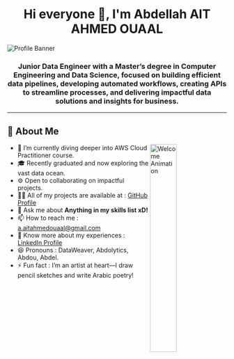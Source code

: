 <h1 align="center">Hi everyone 👋, I'm Abdellah AIT AHMED OUAAL</h1>

![Profile Banner](https://raw.githubusercontent.com/abdolytics/abdolytics/main/abdolytics-banner.png)

<h3 align="center">Junior Data Engineer with a Master’s degree in Computer Engineering and Data Science, focused on building efficient data pipelines, developing automated workflows, creating APIs to streamline processes, and delivering impactful data solutions and insights for business.</h3>

<hr/>

<h2>💫 About Me</h2>

<img align="right" alt="Welcome Animation" width="35%" src="https://media.giphy.com/media/QTfX9Ejfra3ZmNxh6B/giphy.gif">

- 🌱 I’m currently diving deeper into AWS Cloud Practitioner course.
- 🎓 Recently graduated and now exploring the vast data ocean.
- ⚙️ Open to collaborating on impactful projects.
- 👨‍💻 All of my projects are available at : <a href="https://github.com/abdolytics">GitHub Profile</a>
- 💬 Ask me about **Anything in my skills list xD!**
- 📫 How to reach me : <a href="mailto:a.aitahmedouaal@gmail.com">a.aitahmedouaal@gmail.com</a>
- 📄 Know more about my experiences : <a href="https://www.linkedin.com/in/abdellah-ait-ahmed-ouaal">LinkedIn Profile</a>
- 😆 Pronouns : DataWeaver, Abdolytics, Abdou, Abdel.
- ⚡ Fun fact : I’m an artist at heart—I draw pencil sketches and write Arabic poetry!



